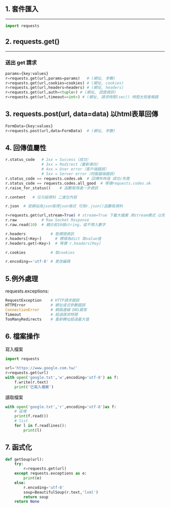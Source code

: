 ## 1. 套件匯入
---
```python
import requests
```
## 2. requests.get()
---
### 送出 get 請求
```python
params={key:values}
r=requests.get(url,params=params)   # (網址, 參數)
r=requests.get(url,cookies=cookies) # (網址, cookies)
r=requests.get(url,headers=headers) # (網址, headers)
r=requests.get(url,auth=<tuple>) # (網址, 認證資訊)
r=requests.get(url,timeout=<int>) # (網址, 請求時間(sec)) 時間太短會報錯

```
## 3. requests.post(url, data=data) 以html表單回傳
```python
FormData={key:values}
r=requests.post(url,data=FormData)  # (網址, 參數)
```


## 4. 回傳值屬性
```python
r.status_code   # 2xx = Success（成功）
                # 3xx = Redirect（重新導向）
                # 4xx = User error（客戶端錯誤）
                # 5xx = Server error（伺服器端錯誤）
r.status_code == requests.codes.ok  # 回傳布林值 成功/失敗
r.status_code == requests.codes.all_good  # 等價requests.codes.ok
r.raise_for_status()    # 函數取得進一步資訊
```

```python
r.content   # 位元組資料 二進位內容
```
```python
r.json  # 若網站為json取得json格式 可用r.json()函數取資料
```

```python
r=requests.get(url,stream=True) # stream=True 下載大檔案 用stream模式 以免記憶體不足
r.raw           # Raw Socket Response
r.raw.read(10)  # 顯示前10個string，或不帶入數字
```

```python
r.headers           # 取標頭資訊
r.headers[<Key>]      # 標頭為dict 取value值
r.headers.get(<Key>)  # 等價 r.headers[Key]
```

```python
r.cookies           # 取cookies
```

```python
r.encoding=='utf-8' # 更改編碼
```
## 5.例外處理
requests.exceptions:
```python
RequestException    # HTTP請求錯誤
HTTPError           # 網址或式參數錯誤
ConnectionError     # 網路連線 DNS異常
Timeout             # 超過請求時間
TooManyRedirects    # 重新轉址超過最大值
```

## 6. 檔案操作
寫入檔案
```python
import requests

url='https://www.google.com.tw/'
r=requests.get(url)
with open('google.txt','w',encoding='utf-8') as f:
    f.write(r.text)
    print('已寫入檔案')
```
讀取檔案
```python
with open('google.txt','r',encoding='utf-8')as f:
    # 區塊
    print(f.read())     
    # list
    for l in f.readlines():
        print(l)
```

## 7. 函式化
```python
def getSoup(url):
    try:
        r=requests.get(url)
    except requests.exceptions as e:
        print(e)
    else:
        r.encoding='utf-8'
        soup=BeautifulSoup(r.text,'lxml')
        return soup
    return None
```

